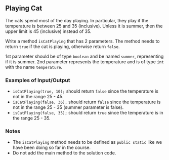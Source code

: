 ## Playing Cat

The cats spend most of the day playing. In particular, they play if the temperature is between 25 and 35 (inclusive). Unless it is summer, then the upper limit is 45 (inclusive) instead of 35.

Write a method `isCatPlaying` that has 2 parameters. The method needs to return `true` if the cat is playing, otherwise return `false`.

1st parameter should be of type `boolean` and be named `summer`, representing if it is summer.
2nd parameter represents the temperature and is of type `int` with the name `temperature`.

### Examples of Input/Output

- `isCatPlaying(true, 10);` should return `false` since the temperature is not in the range 25 - 45.
- `isCatPlaying(false, 36);` should return `false` since the temperature is not in the range 25 - 35 (summer parameter is false).
- `isCatPlaying(false, 35);` should return `true` since the temperature is in the range 25 - 35.

### Notes

- The `isCatPlaying` method needs to be defined as `public static` like we have been doing so far in the course.
- Do not add the main method to the solution code.
